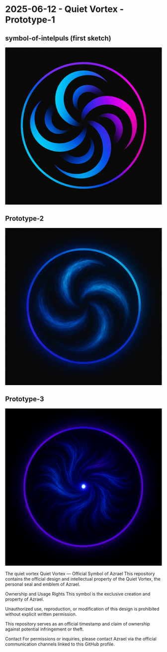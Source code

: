 # 2025-06-12 - Quiet Vortex - Prototype-1 

## symbol-of-intelpuls (first sketch)

![Quiet Vortex](Vortex.png)

## Prototype-2 
![Quiet Vertox](Assets-Picutres/V2.png)

## Prototype-3
![Quiet Vertox](Assets-Picutres/V3.png)

The quiet vortex
Quiet Vortex — Official Symbol of Azrael
This repository contains the official design and intellectual property of the Quiet Vortex, the personal seal and emblem of Azrael.

Ownership and Usage Rights
This symbol is the exclusive creation and property of Azrael.

Unauthorized use, reproduction, or modification of this design is prohibited without explicit written permission.

This repository serves as an official timestamp and claim of ownership against potential infringement or theft.

Contact
For permissions or inquiries, please contact Azrael via the official communication channels linked to this GitHub profile.


